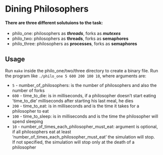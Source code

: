 # Dining Philosophers

#### There are three different solutuions to the task:

- philo_one: philosophers as _**threads**_, forks as _**mutexes**_
- philo_two: philosophers as **threads**, forks as **semaphores**
- philo_three: philosophers as **processes**, forks as **semaphores**

## Usage

Run `make` inside the philo_one/two/three directory to create a 
binary file.
Run the program like `./philo_one 5 600 200 100 10`, where arguments are:
- `5` - number_of_philosophers: is the number of philosophers and also the number of forks
- `600` - time_to_die: is in milliseconds, if a philosopher doesn’t start eating ’time_to_die’ milliseconds after starting his last meal, he dies
- `200` - time_to_eat: is in milliseconds and is the time it takes for a philosopher to eat
- `100` - time_to_sleep: is in milliseconds and is the time the philosopher will spend sleeping
- `10` - number_of_times_each_philosopher_must_eat: argument is optional, if all philosophers eat at least ’number_of_times_each_philosopher_must_eat’ the simulation will stop. If not specified, the simulation will stop only at the death of a philosopher
